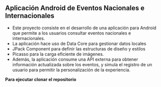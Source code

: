 ## Aplicación Android de Eventos Nacionales e Internacionales
- Este proyecto consiste en el desarrollo de una aplicación para
  Android que permite a los usuarios consultar eventos nacionales e internacionales.
- La aplicación hace uso de Data Core para gestionar datos locales
- JPack Component para definir las estructuras de diseño y estilos
-  Picasso para la carga eficiente de imágenes.
-   Además, la aplicación consume una API externa para obtener información actualizada sobre los eventos,
   y simula el registro de un usuario para permitir la personalización de la experiencia.

**Para ejecutar clonar el repositorio**
